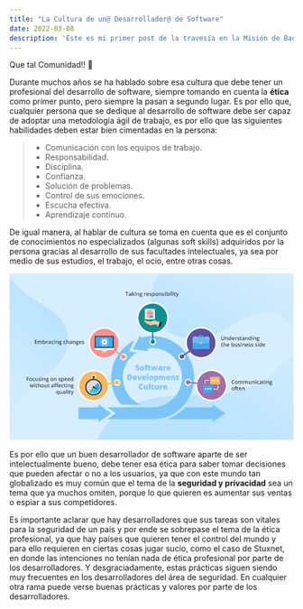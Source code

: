 ```yaml
---
title: "La Cultura de un@ Desarrollador@ de Software"
date: 2022-03-08
description: 'Este es mi primer post de la travesía en la Misión de Backend con Node JS de Launch X. Estaré hablando de la cultura en el desarrollo de software.'
---
```


Que tal Comunidad!! 🚀

Durante muchos años se ha hablado sobre esa cultura que debe tener un profesional del desarrollo de software, siempre tomando en cuenta la **ética** como primer punto, pero siempre la pasan a segundo lugar. Es por ello que, cualquier persona que se dedique al desarrollo de software debe ser capaz de adoptar una metodología ágil de trabajo, es por ello que las siguientes habilidades deben estar bien cimentadas en la persona:

> - Comunicación con los equipos de trabajo.
> - Responsabilidad.
> - Disciplina.
> - Confianza.
> - Solución de problemas.
> - Control de sus emociones.
> - Escucha efectiva.
> - Aprendizaje continuo.

De igual manera, al hablar de cultura se toma en cuenta que es el conjunto de conocimientos no especializados (algunas soft skills) adquiridos por la persona gracias al desarrollo de sus facultades intelectuales, ya sea por medio de sus estudios, el trabajo, el ocio, entre otras cosas.

![culture](https://github.com/CristopherA96/my_launchx_blog/blob/4486e9bb4c49af8984ee6af74b6bfab1781d421d/content/images/culture.png)

Es por ello que un buen desarrollador de software aparte de ser intelectualmente bueno, debe tener esa ética para saber tomar decisiones que pueden afectar o no a los usuarios, ya que con este mundo tan globalizado es muy común que el tema de la **seguridad y privacidad** sea un tema que ya muchos omiten, porque lo que quieren es aumentar sus ventas o espiar a sus competidores.

Es importante aclarar que hay desarrolladores que sus tareas son vitales para la seguridad de un país y por ende se sobrepase el tema de la ética profesional, ya que hay países que quieren tener el control del mundo y para ello requieren en ciertas cosas jugar sucio, como el caso de Stuxnet, en donde las intenciones no tenían nada de ética profesional por parte de los desarrolladores. Y desgraciadamente, estas prácticas siguen siendo muy frecuentes en los desarrolladores del área de seguridad. En cualquier otra rama puede verse buenas prácticas y valores por parte de los desarrolladores.

